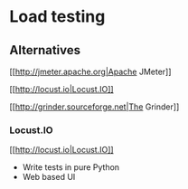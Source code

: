 # Load testing

## Alternatives

[[http://jmeter.apache.org|Apache JMeter]]

[[http://locust.io|Locust.IO]]

[[http://grinder.sourceforge.net|The Grinder]]


### Locust.IO
[[http://locust.io|Locust.IO]]

* Write tests in pure Python
* Web based UI
